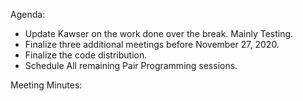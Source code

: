 Agenda:

* Update Kawser on the work done over the break. Mainly Testing.
* Finalize three additional meetings before November 27, 2020.
* Finalize the code distribution. 
* Schedule All remaining Pair Programming sessions.

Meeting Minutes: